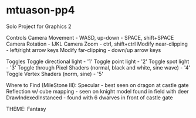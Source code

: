 # mtuason-pp4
Solo Project for Graphics 2

Controls
Camera Movement - WASD, up-down - SPACE, shift+SPACE
Camera Rotation - IJKL 
Camera Zoom - ctrl, shift+ctrl
Modify near-clipping - left/right arrow keys
Modify far-clipping - down/up arrow keys

Toggles
Toggle directional light - '1'
Toggle point light - '2'
Toggle spot light - '3'
Toggle through Pixel Shaders (normal, black and white, sine wave) - '4'
Toggle Vertex Shaders (norm, sine) - '5'

Where to Find (MileStone III):
Specular - best seen on dragon at castle gate
Reflection w/ cube mapping - seen on knight model found in field with deer
DrawIndexedInstanced - found with 6 dwarves in front of castle gate

THEME: Fantasy